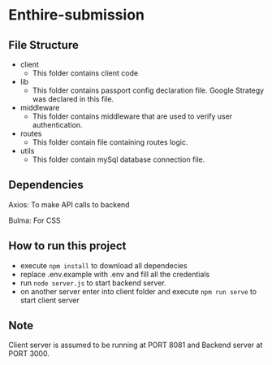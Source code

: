 # Enthire-submission
## File Structure
- client
	- This folder contains client code
- lib
	- This folder contains passport config declaration file. Google Strategy was declared in this file.
- middleware
	- This folder contains middleware that are used to verify user authentication.
- routes
	- This folder contain file containing routes logic.
- utils
	- This folder contain mySql database connection file.

## Dependencies
Axios: To make API calls to backend

Bulma: For CSS

## How to run this project
- execute `npm install` to download all dependecies
- replace .env.example with .env and fill all the credentials
- run `node server.js` to start backend server.
- on another server enter into client folder and execute `npm run serve` to start client server

## Note
Client server is assumed to be running at PORT 8081 and Backend server at PORT 3000.
